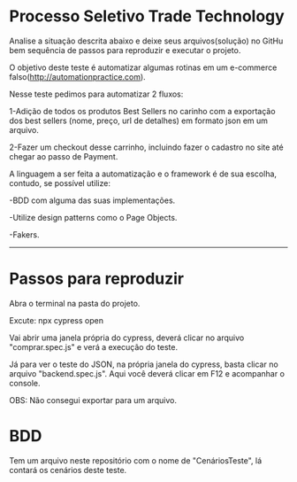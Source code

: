 # Processo Seletivo Trade Technology

Analise  a situação descrita  abaixo  e  deixe  seus  arquivos(solução) no GitHu bem sequência de passos para reproduzir e executar o projeto.

O objetivo deste teste é automatizar algumas rotinas em um e-commerce falso(http://automationpractice.com).

Nesse teste pedimos para automatizar 2 fluxos:

1-Adição de todos os produtos Best Sellers no carinho com a exportação dos best sellers (nome, preço, url de detalhes) em formato json em um arquivo.

2-Fazer um checkout desse carrinho, incluindo fazer o cadastro no site até chegar ao passo de Payment.

A linguagem a ser feita a automatização e o framework é de sua escolha, contudo, se possível utilize:

-BDD com alguma das suas implementações.

-Utilize design patterns como o Page Objects.

-Fakers.

------------------------------------------

# Passos para reproduzir

Abra o terminal na pasta do projeto.

Excute: npx cypress open

Vai abrir uma janela própria do cypress, deverá clicar no arquivo "comprar.spec.js" e verá a execução do teste.

Já para ver o teste do JSON, na própria janela do cypress, basta clicar no arquivo "backend.spec.js". Aqui você deverá clicar em F12 e acompanhar o console.

OBS: Não consegui exportar para um arquivo.

# BDD

Tem um arquivo neste repositório com o nome de "CenáriosTeste", lá contará os cenários deste teste.
